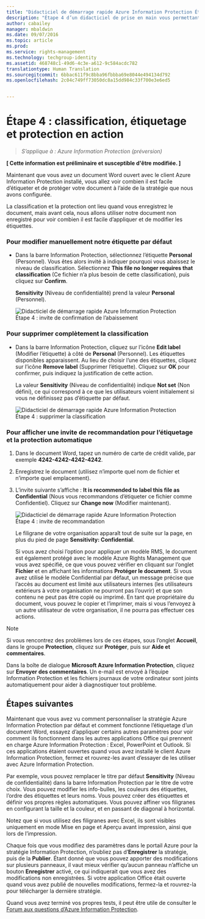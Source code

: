 ```yaml
---
title: "Didacticiel de démarrage rapide Azure Information Protection Étape 4 | Azure Information Protection"
description: "Étape 4 d’un didacticiel de prise en main vous permettant de tester rapidement Microsoft Azure Information Protection dans votre organisation en seulement quatre étapes et moins de 15 minutes."
author: cabailey
manager: mbaldwin
ms.date: 09/07/2016
ms.topic: article
ms.prod: 
ms.service: rights-management
ms.technology: techgroup-identity
ms.assetid: 468748c1-49d6-4c3e-a612-9c584acdc782
translationtype: Human Translation
ms.sourcegitcommit: 6bbac611f9c8bba96fbbba69e8044e494134d792
ms.openlocfilehash: 2c04c749ff73050dc8a15dd984c33f700e3e6ed5


---
```


# Étape 4 : classification, étiquetage et protection en action 

>*S’applique à : Azure Information Protection (préversion)*

**[ Cette information est préliminaire et susceptible d'être modifiée. ]**

Maintenant que vous avez un document Word ouvert avec le client Azure Information Protection installé, vous allez voir combien il est facile d’étiqueter et de protéger votre document à l’aide de la stratégie que nous avons configurée.

La classification et la protection ont lieu quand vous enregistrez le document, mais avant cela, nous allons utiliser notre document non enregistré pour voir combien il est facile d’appliquer et de modifier les étiquettes.

### Pour modifier manuellement notre étiquette par défaut

- Dans la barre Information Protection, sélectionnez l’étiquette **Personal** (Personnel). Vous êtes alors invité à indiquer pourquoi vous abaissez le niveau de classification. Sélectionnez **This file no longer requires that classification** (Ce fichier n’a plus besoin de cette classification), puis cliquez sur **Confirm**.  

    **Sensitivity** (Niveau de confidentialité) prend la valeur **Personal** (Personnel).

    ![Didacticiel de démarrage rapide Azure Information Protection Étape 4 : invite de confirmation de l’abaissement](../media/info-protect-lower-justification.png)

### Pour supprimer complètement la classification

- Dans la barre Information Protection, cliquez sur l’icône **Edit label** (Modifier l’étiquette) à côté de **Personal** (Personnel). Les étiquettes disponibles apparaissent. Au lieu de choisir l’une des étiquettes, cliquez sur l’icône **Remove label** (Supprimer l’étiquette). Cliquez sur **OK** pour confirmer, puis indiquez la justification de cette action.  

    La valeur **Sensitivity** (Niveau de confidentialité) indique **Not set** (Non défini), ce qui correspond à ce que les utilisateurs voient initialement si vous ne définissez pas d’étiquette par défaut.

    ![Didacticiel de démarrage rapide Azure Information Protection Étape 4 : supprimer la classification](../media/sensitivity-not-set.png)


### Pour afficher une invite de recommandation pour l’étiquetage et la protection automatique

1. Dans le document Word, tapez un numéro de carte de crédit valide, par exemple **4242-4242-4242-4242**. 

2. Enregistrez le document (utilisez n’importe quel nom de fichier et n’importe quel emplacement). 

3. L’invite suivante s’affiche : **It is recommended to label this file as Confidential** (Nous vous recommandons d’étiqueter ce fichier comme Confidentiel). Cliquez sur **Change now** (Modifier maintenant).

    ![Didacticiel de démarrage rapide Azure Information Protection Étape 4 : invite de recommandation](../media/change-now.png)

    Le filigrane de votre organisation apparaît tout de suite sur la page, en plus du pied de page **Sensitivity: Confidential**. 

    Si vous avez choisi l’option pour appliquer un modèle RMS, le document est également protégé avec le modèle Azure Rights Management que vous avez spécifié, ce que vous pouvez vérifier en cliquant sur l’onglet **Fichier** et en affichant les informations **Protéger le document**. Si vous avez utilisé le modèle Confidential par défaut, un message précise que l’accès au document est limité aux utilisateurs internes (les utilisateurs extérieurs à votre organisation ne pourront pas l’ouvrir) et que son contenu ne peut pas être copié ou imprimé. En tant que propriétaire du document, vous pouvez le copier et l’imprimer, mais si vous l’envoyez à un autre utilisateur de votre organisation, il ne pourra pas effectuer ces actions.

> [!NOTE]
>Si vous rencontrez des problèmes lors de ces étapes, sous l’onglet **Accueil**, dans le groupe **Protection**, cliquez sur **Protéger**, puis sur **Aide et commentaires**. 
>
>Dans la boîte de dialogue **Microsoft Azure Information Protection**, cliquez sur **Envoyer des commentaires**. Un e-mail est envoyé à l’équipe Information Protection et les fichiers journaux de votre ordinateur sont joints automatiquement pour aider à diagnostiquer tout problème.

##  Étapes suivantes

Maintenant que vous avez vu comment personnaliser la stratégie Azure Information Protection par défaut et comment fonctionne l’étiquetage d’un document Word, essayez d’appliquer certains autres paramètres pour voir comment ils fonctionnent dans les autres applications Office qui prennent en charge Azure Information Protection : Excel, PowerPoint et Outlook. Si ces applications étaient ouvertes quand vous avez installé le client Azure Information Protection, fermez et rouvrez-les avant d’essayer de les utiliser avec Azure Information Protection.

Par exemple, vous pouvez remplacer le titre par défaut **Sensitivity** (Niveau de confidentialité) dans la barre Information Protection par le titre de votre choix. Vous pouvez modifier les info-bulles, les couleurs des étiquettes, l’ordre des étiquettes et leurs noms. Vous pouvez créer des étiquettes et définir vos propres règles automatiques. Vous pouvez affiner vos filigranes en configurant la taille et la couleur, et en passant de diagonal à horizontal.

Notez que si vous utilisez des filigranes avec Excel, ils sont visibles uniquement en mode Mise en page et Aperçu avant impression, ainsi que lors de l’impression.

Chaque fois que vous modifiez des paramètres dans le portail Azure pour la stratégie Information Protection, n’oubliez pas d’**Enregistrer** la stratégie, puis de la **Publier**. Étant donné que vous pouvez apporter des modifications sur plusieurs panneaux, il vaut mieux vérifier qu’aucun panneau n’affiche un bouton **Enregistrer** activé, ce qui indiquerait que vous avez des modifications non enregistrées. Si votre application Office était ouverte quand vous avez publié de nouvelles modifications, fermez-la et rouvrez-la pour télécharger la dernière stratégie.

Quand vous avez terminé vos propres tests, il peut être utile de consulter le [Forum aux questions d’Azure Information Protection](faq.md).




<!--HONumber=Sep16_HO1-->



